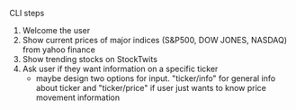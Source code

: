 CLI steps

1. Welcome the user
2. Show current prices of major indices (S&P500, DOW JONES, NASDAQ) from yahoo finance
3. Show trending stocks on StockTwits
4. Ask user if they want information on a specific ticker
    - maybe design two options for input. "ticker/info" for general info about ticker
    and "ticker/price" if user just wants to know price movement information
    
